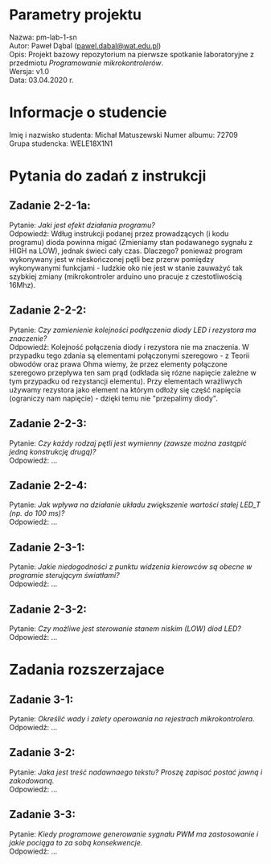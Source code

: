 # Parametry projektu
Nazwa:  pm-lab-1-sn  
Autor:  Paweł Dąbal (pawel.dabal@wat.edu.pl)  
Opis:   Projekt bazowy repozytorium na pierwsze spotkanie laboratoryjne z przedmiotu *Programowanie mikrokontrolerów*.  
Wersja: v1.0  
Data:   03.04.2020 r.  

# Informacje o studencie
Imię i nazwisko studenta:   Michał Matuszewski 
Numer albumu:               72709  
Grupa studencka:            WELE18X1N1

# Pytania do zadań z instrukcji
## Zadanie 2-2-1a:
Pytanie:    *Jaki jest efekt działania programu?*  
Odpowiedź:  Wdług instrukcji podanej przez prowadzących (i kodu programu) dioda powinna migać (Zmieniamy stan podawanego sygnału z HIGH na LOW), jednak świeci cały czas. Dlaczego?
            ponieważ program wykonywany jest w nieskończonej pętli bez przerw pomiędzy wykonywanymi funkcjami - ludzkie oko nie jest w stanie zauważyć tak szybkiej zmiany (mikrokontroler arduino uno pracuje z czestotliwością 16Mhz).

## Zadanie 2-2-2:
Pytanie:    *Czy zamienienie kolejności podłączenia diody LED i rezystora ma znaczenie?*  
Odpowiedź:  Kolejność połączenia diody i rezystora nie ma znaczenia. W przypadku tego zdania są elementami połączonymi szeregowo - z Teorii obwodów oraz prawa Ohma wiemy,
            że przez elementy połączone szeregowo przepływa ten sam prąd (odkłada się rózne napięcie zależne w tym przypadku od rezystancji elementu). Przy elementach wrażliwych
            używamy rezystora jako element na którym odłoży się część napięcia (ograniczy nam napięcie) - dzięki temu nie "przepalimy diody".

## Zadanie 2-2-3:
Pytanie:    *Czy każdy rodzaj pętli jest wymienny (zawsze można zastąpić jedną konstrukcję drugą)?*  
Odpowiedź:  ...

## Zadanie 2-2-4:
Pytanie:    *Jak wpływa na działanie układu zwiększenie wartości stałej LED_T (np. do 100 ms)?*  
Odpowiedź:  ...

## Zadanie 2-3-1:
Pytanie:    *Jakie niedogodności z punktu widzenia kierowców są obecne w programie sterującym światłami?*  
Odpowiedź:  ...

## Zadanie 2-3-2:
Pytanie:    *Czy możliwe jest sterowanie stanem niskim (LOW) diod LED?*  
Odpowiedź:  ...

# Zadania rozszerzajace
## Zadanie 3-1:
Pytanie:    *Określić wady i zalety operowania na rejestrach mikrokontrolera.*  
Odpowiedź:  ...

## Zadanie 3-2:
Pytanie:    *Jaka jest treść nadawnaego tekstu? Proszę zapisać postać jawną i zakodowaną.*  
Odpowiedź:  ...

## Zadanie 3-3:
Pytanie:    *Kiedy programowe generowanie sygnału PWM ma zastosowanie i jakie pociąga to za sobą konsekwencje.*  
Odpowiedź:  ...
